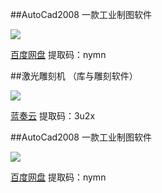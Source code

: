 ##AutoCad2008
一款工业制图软件

<img src="..\pic\cad2008(3).png"></a> 

[百度网盘](https://pan.baidu.com/s/1EkJm_PWSmVWbSnP4S2_aiw) 提取码：nymn


##激光雕刻机 （库与雕刻软件）

<img src="..\pic\cad2008(3).png"></a> 

[蓝奏云](https://wws.lanzous.com/b01ts6zgb) 提取码：3u2x

##AutoCad2008
一款工业制图软件

<img src="..\pic\cad2008(3).png"></a> 

[百度网盘](https://pan.baidu.com/s/1EkJm_PWSmVWbSnP4S2_aiw) 提取码：nymn

